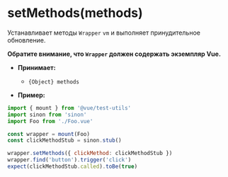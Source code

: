 # setMethods(methods)

Устанавливает методы `Wrapper` `vm` и выполняет принудительное обновление.

**Обратите внимание, что `Wrapper` должен содержать экземпляр Vue.**

- **Принимает:**
  - `{Object} methods`

- **Пример:**

```js
import { mount } from '@vue/test-utils'
import sinon from 'sinon'
import Foo from './Foo.vue'

const wrapper = mount(Foo)
const clickMethodStub = sinon.stub()

wrapper.setMethods({ clickMethod: clickMethodStub })
wrapper.find('button').trigger('click')
expect(clickMethodStub.called).toBe(true)
```
